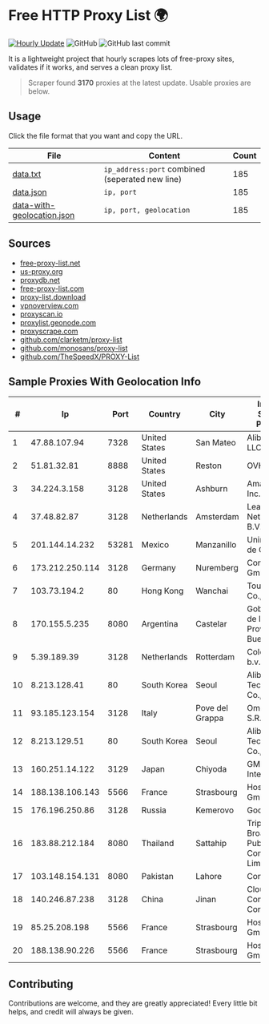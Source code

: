 
# Free HTTP Proxy List 🌍

[![Hourly Update](https://github.com/mertguvencli/http-proxy-list/actions/workflows/main.yml/badge.svg?branch=main)](https://github.com/mertguvencli/http-proxy-list/actions/workflows/main.yml)
![GitHub](https://img.shields.io/github/license/mertguvencli/http-proxy-list)
![GitHub last commit](https://img.shields.io/github/last-commit/mertguvencli/http-proxy-list)

It is a lightweight project that hourly scrapes lots of free-proxy sites, validates if it works, and serves a clean proxy list.


> Scraper found **3170** proxies at the latest update. Usable proxies are below.

## Usage

Click the file format that you want and copy the URL.


|File|Content|Count|
|----|-------|-----|
|[data.txt](https://raw.githubusercontent.com/mertguvencli/http-proxy-list/main/proxy-list/data.txt)|`ip_address:port` combined (seperated new line)|185|
|[data.json](https://raw.githubusercontent.com/mertguvencli/http-proxy-list/main/proxy-list/data.json)|`ip, port`|185|
|[data-with-geolocation.json](https://raw.githubusercontent.com/mertguvencli/http-proxy-list/main/proxy-list/data-with-geolocation.json)|`ip, port, geolocation`|185|

## Sources

* [free-proxy-list.net](https://free-proxy-list.net)
* [us-proxy.org](https://www.us-proxy.org)
* [proxydb.net](http://proxydb.net)
* [free-proxy-list.com](https://free-proxy-list.com/?page=&port=&type%5B%5D=http&type%5B%5D=https&up_time=0&search=Search)
* [proxy-list.download](https://www.proxy-list.download/HTTP)
* [vpnoverview.com](https://vpnoverview.com/privacy/anonymous-browsing/free-proxy-servers)
* [proxyscan.io](https://www.proxyscan.io)
* [proxylist.geonode.com](https://proxylist.geonode.com/api/proxy-list?limit=300&page=1&sort_by=lastChecked&sort_type=desc&protocols=http,https)
* [proxyscrape.com](https://api.proxyscrape.com/v2/?request=displayproxies&protocol=http&timeout=10000&country=all&ssl=all&anonymity=all)
* [github.com/clarketm/proxy-list](https://raw.githubusercontent.com/clarketm/proxy-list/master/proxy-list-raw.txt)
* [github.com/monosans/proxy-list](https://raw.githubusercontent.com/monosans/proxy-list/main/proxies/http.txt)
* [github.com/TheSpeedX/PROXY-List](https://raw.githubusercontent.com/TheSpeedX/PROXY-List/master/http.txt)


## Sample Proxies With Geolocation Info

|#|Ip|Port|Country|City|Internet Service Provider|
|-|--|----|-------|----|-------------------------|
|1|47.88.107.94|7328|United States|San Mateo|Alibaba.com LLC|
|2|51.81.32.81|8888|United States|Reston|OVH SAS|
|3|34.224.3.158|3128|United States|Ashburn|Amazon.com, Inc.|
|4|37.48.82.87|3128|Netherlands|Amsterdam|LeaseWeb Netherlands B.V.|
|5|201.144.14.232|53281|Mexico|Manzanillo|Uninet S.A. de C.V|
|6|173.212.250.114|3128|Germany|Nuremberg|Contabo GmbH|
|7|103.73.194.2|80|Hong Kong|Wanchai|TouchPal HK Co., Limited|
|8|170.155.5.235|8080|Argentina|Castelar|Gobernacion de la Provincia de Buenos Aires|
|9|5.39.189.39|3128|Netherlands|Rotterdam|ColoCenter b.v.|
|10|8.213.128.41|80|South Korea|Seoul|Alibaba (US) Technology Co., Ltd.|
|11|93.185.123.154|3128|Italy|Pove del Grappa|Omegacom S.R.L.S.|
|12|8.213.129.51|80|South Korea|Seoul|Alibaba (US) Technology Co., Ltd.|
|13|160.251.14.122|3129|Japan|Chiyoda|GMO Internet, Inc|
|14|188.138.106.143|5566|France|Strasbourg|Host Europe GmbH|
|15|176.196.250.86|3128|Russia|Kemerovo|Goodline.info|
|16|183.88.212.184|8080|Thailand|Sattahip|Triple T Broadband Public Company Limited|
|17|103.148.154.131|8080|Pakistan|Lahore|ConnectX|
|18|140.246.87.238|3128|China|Jinan|Cloud Computing Corporation|
|19|85.25.208.198|5566|France|Strasbourg|Host Europe GmbH|
|20|188.138.90.226|5566|France|Strasbourg|Host Europe GmbH|



## Contributing

Contributions are welcome, and they are greatly appreciated! Every
little bit helps, and credit will always be given.

